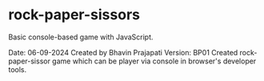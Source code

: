 # rock-paper-sissors
Basic console-based game with JavaScript.

Date: 06-09-2024
Created by Bhavin Prajapati
Version: BP01
Created rock-paper-sissor game which can be player via console in browser's developer tools.
